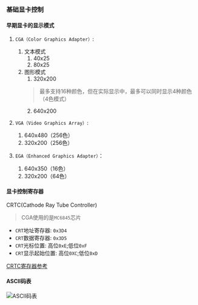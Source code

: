 ### 基础显卡控制

#### 早期显卡的显示模式

1. `CGA（Color Graphics Adapter）`: 
    1. 文本模式
        1. 40x25
        2. 80x25
    2. 图形模式
        1. 320x200
        > 最多支持16种颜色，但在实际显示中，最多可以同时显示4种颜色（4色模式）
        2. 640x200

2. `VGA（Video Graphics Array）`:
    1. 640x480（256色）
    2. 320x200（256色）

3. `EGA（Enhanced Graphics Adapter）`：
    1. 640x350（16色）
    2. 320x200（64色）

#### 显卡控制寄存器

CRTC(Cathode Ray Tube Controller)

> CGA使用的是`MC6845`芯片

+ `CRT`地址寄存器: `0x3D4`
+ `CRT`数据寄存器: `0x3D5`
+ `CRT`光标位置: 高位`0xE`;低位`0xF`
+ `CRT`显示起始位置: 高位`0XC`;低位`0xD`

[CRTC寄存器参考](http://www.osdever.net/FreeVGA/vga/crtcreg.htm)

#### ASCII码表
![ASCII码表](../images/ASCII码表.png)
